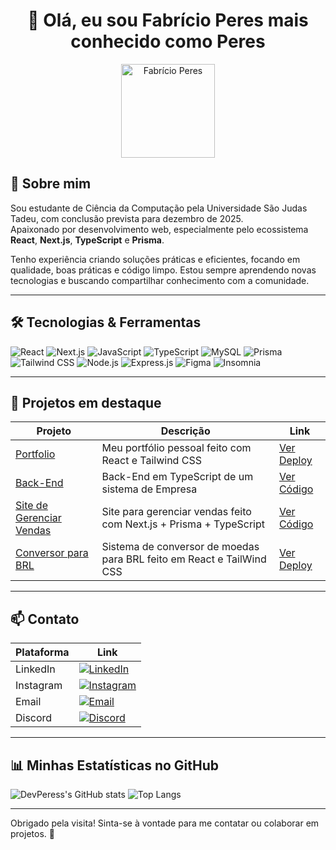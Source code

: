 <h1 align="center">👋 Olá, eu sou Fabrício Peres mais conhecido como Peres</h1>

<div align="center">
  <a href="https://github.com/DevPeress">
    <img height="150" src="https://avatars.githubusercontent.com/u/128615061?v=4" alt="Fabrício Peres" />
  </a>
</div>

## 🚀 Sobre mim

Sou estudante de Ciência da Computação pela Universidade São Judas Tadeu, com conclusão prevista para dezembro de 2025.  
Apaixonado por desenvolvimento web, especialmente pelo ecossistema **React**, **Next.js**, **TypeScript** e **Prisma**.  

Tenho experiência criando soluções práticas e eficientes, focando em qualidade, boas práticas e código limpo. Estou sempre aprendendo novas tecnologias e buscando compartilhar conhecimento com a comunidade.

---

## 🛠 Tecnologias & Ferramentas

<div>
  <img alt="React" src="https://img.shields.io/badge/-React-20232A?style=for-the-badge&logo=react&logoColor=61DAFB" />
  <img alt="Next.js" src="https://img.shields.io/badge/-Next.js-000000?style=for-the-badge&logo=next.js&logoColor=white" />
  <img alt="JavaScript" src="https://img.shields.io/badge/JavaScript-F7DF1E?style=for-the-badge&logo=javascript&logoColor=000" />
  <img alt="TypeScript" src="https://img.shields.io/badge/-TypeScript-3178C6?style=for-the-badge&logo=typescript&logoColor=white" />
  <img alt="MySQL" src="https://img.shields.io/badge/MySQL-4479A1?style=for-the-badge&logo=mysql&logoColor=fff" />
  <img alt="Prisma" src="https://img.shields.io/badge/-Prisma-2D3748?style=for-the-badge&logo=prisma&logoColor=white" />
  <img alt="Tailwind CSS" src="https://img.shields.io/badge/-Tailwind_CSS-06B6D4?style=for-the-badge&logo=tailwind-css&logoColor=white" />
  <img alt="Node.js" src="https://img.shields.io/badge/-Node.js-339933?style=for-the-badge&logo=node.js&logoColor=white" />
  <img alt="Express.js" src="https://img.shields.io/badge/express.js-%23404d59.svg?style=for-the-badge&logo=express&logoColor=%2361DAFB" />
  <img alt="Figma" src="https://img.shields.io/badge/Figma-F24E1E?style=for-the-badge&logo=figma&logoColor=white" />
  <img alt="Insomnia" src="https://img.shields.io/badge/Insomnia-4000BF?style=for-the-badge&logo=insomnia&logoColor=white" />
</div>

---

## 📂 Projetos em destaque

| Projeto                            | Descrição                                      | Link                               |
|----------------------------------|------------------------------------------------|----------------------------------------|
| [Portfolio](https://github.com/DevPeress/portfolio) | Meu portfólio pessoal feito com React e Tailwind CSS | [Ver Deploy](https://portfolio-peres-seven.vercel.app) |
| [Back-End](https://github.com/DevPeress/Empresa) | Back-End em TypeScript de um sistema de Empresa | [Ver Código](https://github.com/DevPeress/Empresa) |
| [Site de Gerenciar Vendas](https://github.com/DevPeress/Site-de-Gerenciamento-de-Vendas) | Site para gerenciar vendas feito com Next.js + Prisma + TypeScript | [Ver Código](https://github.com/DevPeress/Site-de-Gerenciamento-de-Vendas) |
| [Conversor para BRL](https://github.com/DevPeress/conversor-de-moedas) | Sistema de conversor de moedas para BRL feito em React e TailWind CSS | [Ver Deploy](https://conversor-de-moedas-indol.vercel.app) |

---

## 📫 Contato

| Plataforma          | Link                                    |
|---------------------|-----------------------------------------|
| LinkedIn            | [![LinkedIn](https://img.shields.io/badge/-LinkedIn-0A66C2?style=for-the-badge&logo=linkedin&logoColor=white)](https://www.linkedin.com/in/devperes) |
| Instagram           | [![Instagram](https://img.shields.io/badge/-Instagram-E4405F?style=for-the-badge&logo=instagram&logoColor=white)](https://www.instagram.com/fah.peres) |
| Email               | [![Email](https://img.shields.io/badge/-Email-D14836?style=for-the-badge&logo=gmail&logoColor=white)](mailto:fabricioperesdsantos@gmail.com) |
| Discord             | [![Discord](https://img.shields.io/badge/-Discord-5865F2?style=for-the-badge&logo=discord&logoColor=white)](https://discord.gg/zB82ACbx3h) |

---

## 📊 Minhas Estatísticas no GitHub

![DevPeress's GitHub stats](https://github-readme-stats.vercel.app/api?username=DevPeress&show_icons=true&theme=radical)
![Top Langs](https://github-readme-stats.vercel.app/api/top-langs/?username=DevPeress&layout=compact&theme=radical)

---

Obrigado pela visita! Sinta-se à vontade para me contatar ou colaborar em projetos. 🚀
